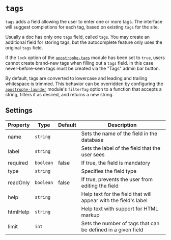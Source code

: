 # `tags`

`tags` adds a field allowing the user to enter one or more tags. The interface will suggest completions for each tag, based on existing `tags`  for the site.

Usually a doc has only one `tags` field, called `tags`. You may create an additional field for storing tags, but the autocomplete feature only uses the original `tags` field.

If the `lock` option of the [`apostrophe-tags`](/modules/apostrophe-tags/README.md) module has been set to `true`, users cannot create brand-new tags when filling out a `tags` field. In this case never-before-seen tags must be created via the "Tags" admin bar button.

By default, tags are converted to lowercase and leading and trailing whitespace is trimmed. This behavior can be overridden by configuring the [`apostrophe-launder`](/modules/apostrophe-launder/README.md) module's `filterTag` option to a function that accepts a string, filters it as desired, and returns a new string.

## Settings

|  Property | Type   | Default | Description | 
|---|---|---|---|
|name | `string` | | Sets the name of the field in the database |
|label | `string` | | Sets the label of the field that the user sees |
|required | `boolean` | false | If true, the field is mandatory |
|type | `string` | | Specifies the field type |
|readOnly | `boolean` | false | If true, prevents the user from editing the field |
|help | `string` | | Help text for the field that will appear with the field's label |
|htmlHelp | `string` | | Help text with support for HTML markup |
|limit | `int` | | Sets the number of tags that can be defined in a given field |  

